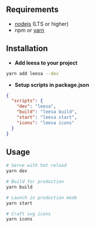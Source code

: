 ## Requirements

- [nodejs](https://nodejs.org/en/) (LTS or higher)
- npm or [yarn](https://yarnpkg.com/)

## Installation

- **Add leesa to your project**

``` bash
yarn add leesa --dev
```

- **Setup scripts in package.json**

``` json
{
  "scripts": {
    "dev": "leesa",
    "build": "leesa build",
    "start": "leesa start",
    "icons": "leesa icons"
  }
}
```

## Usage

``` bash
# Serve with hot reload
yarn dev

# Build for production
yarn build

# Launch in production mode
yarn start

# Craft svg icons
yarn icons
```
